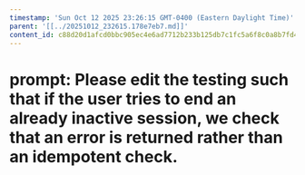 ```yaml
---
timestamp: 'Sun Oct 12 2025 23:26:15 GMT-0400 (Eastern Daylight Time)'
parent: '[[../20251012_232615.178e7eb7.md]]'
content_id: c88d20d1afcd0bbc905ec4e6ad7712b233b125db7c1fc5a6f8c0a8b7fd44113c
---
```


# prompt: Please edit the testing such that if the user tries to end an already inactive session, we check that an error is returned rather than an idempotent check.
